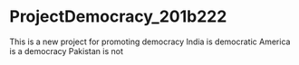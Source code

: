 # ProjectDemocracy_201b222
This is a new project for promoting democracy
India is democratic
America is a democracy
Pakistan is not
